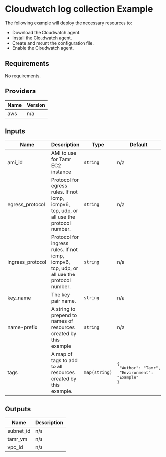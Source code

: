 # Cloudwatch log collection Example
The following example will deploy the necessary resources to:
- Download the Cloudwatch agent.
- Install the Cloudwatch agent.
- Create and mount the configuration file.
- Enable the Cloudwatch agent.

<!-- BEGINNING OF PRE-COMMIT-TERRAFORM DOCS HOOK -->
## Requirements

No requirements.

## Providers

| Name | Version |
|------|---------|
| aws | n/a |

## Inputs

| Name | Description | Type | Default | Required |
|------|-------------|------|---------|:--------:|
| ami\_id | AMI to use for Tamr EC2 instance | `string` | n/a | yes |
| egress\_protocol | Protocol for egress rules. If not icmp, icmpv6, tcp, udp, or all use the protocol number. | `string` | n/a | yes |
| ingress\_protocol | Protocol for ingress rules. If not icmp, icmpv6, tcp, udp, or all use the protocol number. | `string` | n/a | yes |
| key\_name | The key pair name. | `string` | n/a | yes |
| name-prefix | A string to prepend to names of resources created by this example | `string` | n/a | yes |
| tags | A map of tags to add to all resources created by this example. | `map(string)` | <pre>{<br>  "Author": "Tamr",<br>  "Environment": "Example"<br>}</pre> | no |

## Outputs

| Name | Description |
|------|-------------|
| subnet\_id | n/a |
| tamr\_vm | n/a |
| vpc\_id | n/a |

<!-- END OF PRE-COMMIT-TERRAFORM DOCS HOOK -->
